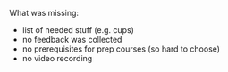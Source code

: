 What was missing:
  * list of needed stuff (e.g. cups)
  * no feedback was collected
  * no prerequisites for prep courses (so hard to choose)
  * no video recording

